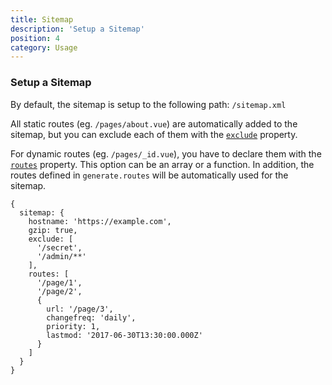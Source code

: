 ```yaml
---
title: Sitemap
description: 'Setup a Sitemap'
position: 4
category: Usage
---
```


### Setup a Sitemap

By default, the sitemap is setup to the following path: `/sitemap.xml`  

All static routes (eg. `/pages/about.vue`) are automatically added to the sitemap, but you can exclude each of them with the [`exclude`](/usage/sitemap-options#exclude-optional---string-array) property.  

For dynamic routes (eg. `/pages/_id.vue`), you have to declare them with the [`routes`](/usage/sitemap-options#routes-optional---array--function) property. This option can be an array or a function. In addition, the routes defined in `generate.routes` will be automatically used for the sitemap.

```js[nuxt.config.js]
{
  sitemap: {
    hostname: 'https://example.com',
    gzip: true,
    exclude: [
      '/secret',
      '/admin/**'
    ],
    routes: [
      '/page/1',
      '/page/2',
      {
        url: '/page/3',
        changefreq: 'daily',
        priority: 1,
        lastmod: '2017-06-30T13:30:00.000Z'
      }
    ]
  }
}
```

